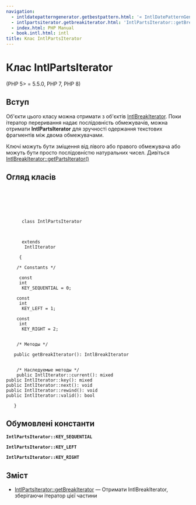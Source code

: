 ```yaml
---
navigation:
  - intldatepatterngenerator.getbestpattern.html: '« IntlDatePatternGenerator::getBestPattern'
  - intlpartsiterator.getbreakiterator.html: 'IntlPartsIterator::getBreakIterator »'
  - index.html: PHP Manual
  - book.intl.html: intl
title: Клас IntlPartsIterator
---
```

# Клас IntlPartsIterator

(PHP 5> = 5.5.0, PHP 7, PHP 8)

## Вступ

Об'єкти цього класу можна отримати з об'єктів [IntlBreakIterator](class.intlbreakiterator.md). Поки ітератор переривання надає послідовність обмежувачів, можна отримати **IntlPartsIterator** для зручності одержання текстових фрагментів між двома обмежувачами.

Ключі можуть бути зміщення від лівого або правого обмежувача або можуть бути просто послідовністю натуральних чисел. Дивіться [IntlBreakIterator::getPartsIterator()](intlbreakiterator.getpartsiterator.md)

## Огляд класів

```classsynopsis

     
    

    
     
      class IntlPartsIterator
     

     
      extends
       IntlIterator
     
     {

    /* Constants */
    
     const
     int
      KEY_SEQUENTIAL = 0;

    const
     int
      KEY_LEFT = 1;

    const
     int
      KEY_RIGHT = 2;


    /* Методы */
    
   public getBreakIterator(): IntlBreakIterator


    /* Наследуемые методы */
    public IntlIterator::current(): mixed
public IntlIterator::key(): mixed
public IntlIterator::next(): void
public IntlIterator::rewind(): void
public IntlIterator::valid(): bool

   }
```

## Обумовлені константи

**`IntlPartsIterator::KEY_SEQUENTIAL`**

**`IntlPartsIterator::KEY_LEFT`**

**`IntlPartsIterator::KEY_RIGHT`**

## Зміст

-   [IntlPartsIterator::getBreakIterator](intlpartsiterator.getbreakiterator.md) — Отримати IntlBreakIterator, зберігаючи ітератор цієї частини
